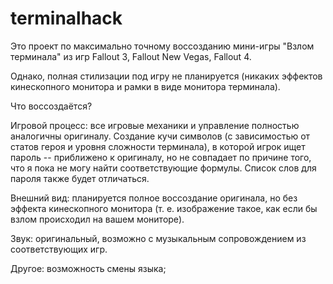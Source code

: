 # terminalhack

Это проект по максимально точному воссозданию мини-игры "Взлом терминала" из игр Fallout 3, Fallout New Vegas, Fallout 4. 

Однако, полная стилизации под игру не планируется (никаких эффектов кинескопного монитора и рамки в виде монитора терминала). 

Что воссоздаётся? 

Игровой процесс: все игровые механики и управление полностью аналогичны оригиналу. Создание кучи символов (с зависимостью от статов героя и уровня сложности терминала), в которой игрок ищет пароль -- приближено к оригиналу, но не совпадает по причине того, что я пока не могу найти соответствующие формулы. Список слов для пароля также будет отличаться. 

Внешний вид: планируется полное воссоздание оригинала, но без эффекта кинескопного монитора (т. е. изображение такое, как если бы взлом происходил на вашем мониторе). 

Звук: оригинальный, возможно с музыкальным сопровождением из соответствующих игр. 

Другое: возможность смены языка; 
